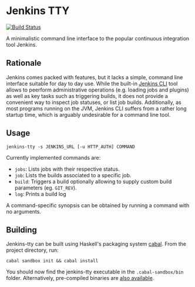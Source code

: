# Jenkins TTY

[![Build Status](https://travis-ci.org/afiore/jenkins-tty.hs.svg)](https://travis-ci.org/afiore/jenkins-tty.hs)

A minimalistic command line interface to the popular continuous integration tool Jenkins.

## Rationale

Jenkins comes packed with features, but it lacks a simple, command line
interface suitable for day to day use. While the built-in [Jenkins CLI](https://wiki.jenkins-ci.org/display/JENKINS/Jenkins+CLI) 
tool allows to peerform administrative operations (e.g. loading jobs and plugins)
as well as key tasks such as triggering builds, it does not provide a
convenient way to inspect job statuses, or list job builds. Additionally,
as most programs running on the JVM, Jenkins CLI suffers from a rather long startup time,
which is arguably undesirable for a command line tool.

## Usage

    jenkins-tty -s JENKINS_URL [-u HTTP_AUTH] COMMAND

Currently implemented commands are:

- `jobs`: Lists jobs with their respective status.
- `job`: Lists the builds associated to a specific job.
- `build`: Triggers a build optionally allowing to supply custom build parameters (eg. `GIT_REV`).
- `log`: Prints a build log

A command-specific synopsis can be obtained by running a command with no arguments.

## Building

Jenkins-tty can be built using Haskell's packaging system [cabal](https://www.haskell.org/cabal/).
From the project directory, run:

    cabal sandbox init && cabal install

You should now find the jenkins-tty executable in the `.cabal-sandbox/bin` folder.
Alternatively, pre-compiled binaries are [also available](https://github.com/afiore/jenkins-tty.hs/releases).
